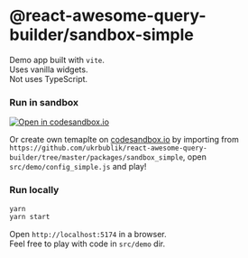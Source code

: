 # @react-awesome-query-builder/sandbox-simple

Demo app built with `vite`.  
Uses vanilla widgets.  
Not uses TypeScript.  


### Run in sandbox
[![Open in codesandbox.io](https://codesandbox.io/static/img/play-codesandbox.svg)](https://codesandbox.io/s/github/ukrbublik/react-awesome-query-builder/tree/master/packages/sandbox_simple?file=/src/demo/config_simple.js)

Or create own temaplte on [codesandbox.io](https://codesandbox.io/) by importing from `https://github.com/ukrbublik/react-awesome-query-builder/tree/master/packages/sandbox_simple`, open `src/demo/config_simple.js` and play!


### Run locally
```sh
yarn
yarn start
```
Open `http://localhost:5174` in a browser.  
Feel free to play with code in `src/demo` dir.  
